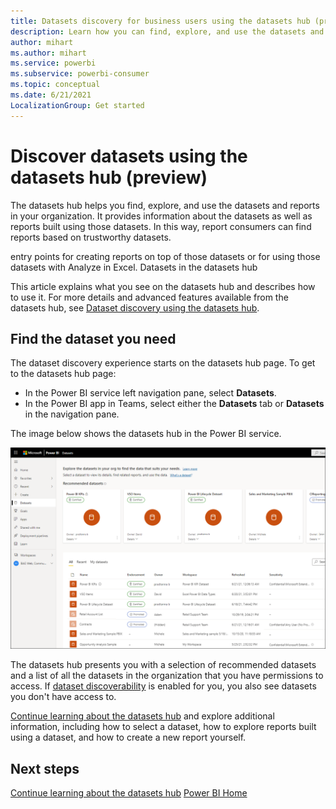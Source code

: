 ```yaml
---
title: Datasets discovery for business users using the datasets hub (preview)
description: Learn how you can find, explore, and use the datasets and their related reports in your organization.
author: mihart
ms.author: mihart
ms.service: powerbi
ms.subservice: powerbi-consumer
ms.topic: conceptual
ms.date: 6/21/2021
LocalizationGroup: Get started
---
```

# Discover datasets using the datasets hub (preview)

The datasets hub helps you find, explore, and use the datasets and reports in your organization. It provides information about the datasets as well as reports built using those datasets. In this way, report consumers can find reports based on trustworthy datasets.

entry points for creating reports on top of those datasets or for using those datasets with Analyze in Excel. Datasets in the datasets hub 

This article explains what you see on the datasets hub and describes how to use it. For more details and advanced features available from the datasets hub, see [Dataset discovery using the datasets hub](../connect-data/service-datasets-understand.md).  


## Find the dataset you need

The dataset discovery experience starts on the datasets hub page. To get to the datasets hub page:
* In the Power BI service left navigation pane, select **Datasets**.
* In the Power BI app in Teams, select either the **Datasets** tab or **Datasets** in the navigation pane.

The image below shows the datasets hub in the Power BI service.

![Screenshot of datasets hub page](media/end-user-datasets-hub/power-bi-datasets-hub.png)

The datasets hub presents you with a selection of recommended datasets and a list of all the datasets in the organization that you have permissions to access. If [dataset discoverability](../collaborate-share/service-discovery.md) is enabled for you, you also see datasets you don't have access to.

[Continue learning about the datasets hub](../connect-data/service-datasets-hub.md) and explore additional information, including how to select a dataset, how to explore reports built using a dataset, and how to create a new report yourself. 
  
## Next steps
[Continue learning about the datasets hub](../connect-data/service-datasets-hub.md)
[Power BI Home](end-user-home.md)
